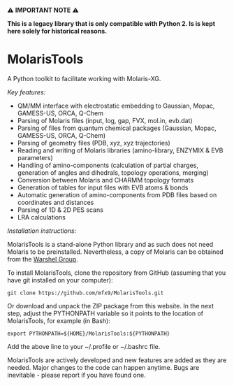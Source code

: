 :warning: **IMPORTANT NOTE** :warning:

**This is a legacy library that is only compatible with Python 2.
Is is kept here solely for historical reasons.**


# MolarisTools
A Python toolkit to facilitate working with Molaris-XG.


_Key features:_
  * QM/MM interface with electrostatic embedding to Gaussian, Mopac, GAMESS-US, ORCA, Q-Chem
  * Parsing of Molaris files (input, log, gap, FVX, mol.in, evb.dat)
  * Parsing of files from quantum chemical packages (Gaussian, Mopac, GAMESS-US, ORCA, Q-Chem)
  * Parsing of geometry files (PDB, xyz, xyz trajectories)
  * Reading and writing of Molaris libraries (amino-library, ENZYMIX \& EVB parameters)
  * Handling of amino-components (calculation of partial charges, generation of angles and dihedrals, topology operations, merging)
  * Conversion between Molaris and CHARMM topology formats
  * Generation of tables for input files with EVB atoms \& bonds
  * Automatic generation of amino-components from PDB files based on coordinates and distances
  * Parsing of 1D \& 2D PES scans
  * LRA calculations


_Installation instructions:_

MolarisTools is a stand-alone Python library and as such does not 
need Molaris to be preinstalled. Nevertheless, a copy of Molaris can
be obtained from the [Warshel Group](http://laetro.usc.edu/software.html).

To install MolarisTools, clone the repository from GitHub (assuming that you have 
git installed on your computer):

```
git clone https://github.com/mfx9/MolarisTools.git
```

Or download and unpack the ZIP package from this website. In the next
step, adjust the PYTHONPATH variable so it points to the location
of MolarisTools, for example (in Bash):

```
export PYTHONPATH=${HOME}/MolarisTools:${PYTHONPATH}
```

Add the above line to your ~/.profile or ~/.bashrc file.

MolarisTools are actively developed and new features are added 
as they are needed. Major changes to the code can happen anytime.
Bugs are inevitable - please report if you have found one.
